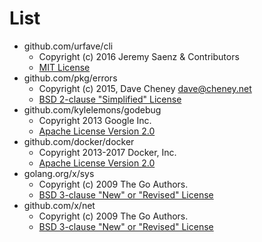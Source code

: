 # List
- github.com/urfave/cli
  - Copyright (c) 2016 Jeremy Saenz & Contributors
  - [MIT License](https://github.com/urfave/cli/blob/master/LICENSE)
- github.com/pkg/errors
  - Copyright (c) 2015, Dave Cheney <dave@cheney.net>
  - [BSD 2-clause "Simplified" License](https://github.com/pkg/errors/blob/master/LICENSE)
- github.com/kylelemons/godebug
  - Copyright 2013 Google Inc.
  - [Apache License Version 2.0](https://github.com/kylelemons/godebug/blob/master/LICENSE)
- github.com/docker/docker
  - Copyright 2013-2017 Docker, Inc.
  - [Apache License Version 2.0](https://github.com/moby/moby/blob/master/LICENSE)
- golang.org/x/sys
  - Copyright (c) 2009 The Go Authors.
  - [BSD 3-clause "New" or "Revised" License](https://github.com/golang/sys/blob/master/LICENSE)
- github.com/x/net
  - Copyright (c) 2009 The Go Authors.
  - [BSD 3-clause "New" or "Revised" License](https://github.com/golang/net/blob/master/LICENSE)
